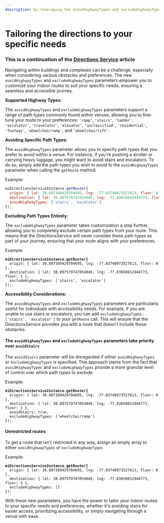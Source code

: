 ```yaml
---
description: by leveraging the avoidHighwayTypes and excludeHighwayTypes parameters.
---
```


# Tailoring the directions to your specific needs

### This is a continuation of the [Directions Service](./) article

Navigating within buildings and complexes can be a challenge, especially when considering various obstacles and preferences. The new `avoidHighwayTypes` and `excludeHighwayTypes` parameters empower you to customize your indoor routes to suit your specific needs, ensuring a seamless and accessible journey.

**Supported Highway Types:**

The `avoidHighwayTypes` and `excludeHighwayTypes` parameters support a range of path types commonly found within venues, allowing you to fine-tune your route to your preferences: `'ramp'`, `'stairs'`, `'ladder'`, `'escalator'`, `'travelator'`, `'elevator'`, `'unclassified'`, `'residential'`, `'footway'`, `'wheelchairramp'`, and `'wheelchairlift'`.

**Avoiding Specific Path Types:**

The `avoidHighwayTypes` parameter allows you to specify path types that you prefer to avoid within a venue. For instance, if you're pushing a stroller or carrying heavy luggage, you might want to avoid stairs and escalators. To do so, simply add the path types you wish to avoid to the `avoidHighwayTypes` parameter when calling the `getRoute` method.

Example:

```javascript
miDirectionsServiceInstance.getRoute({
  origin: { lat: 38.897389429704695, lng: -77.03740973527613, floor: 0 },
  destination: { lat: 38.897579747054046, lng: -77.03658652944773, floor: 1 },
  avoidHighwayTypes: ['stairs', 'escalator']
});
```

**Excluding Path Types Entirely:**

The `excludeHighwayTypes` parameter takes customization a step further, allowing you to completely exclude certain path types from your route. This means that the DirectionsService will never consider these path types as part of your journey, ensuring that your route aligns with your preferences.

Example:

<pre class="language-javascript"><code class="lang-javascript"><strong>miDirectionsServiceInstance.getRoute({
</strong>  origin: { lat: 38.897389429704695, lng: -77.03740973527613, floor: 0 },
  destination: { lat: 38.897579747054046, lng: -77.03658652944773, floor: 1 },
  excludeHighwayTypes: ['stairs', 'escalator']
});
</code></pre>

**Accessibility Considerations:**

The `avoidHighwayTypes` and `excludeHighwayTypes` parameters are particularly useful for individuals with accessibility needs. For example, if you are unable to use stairs or escalators, you can add `excludeHighwayTypes: ['stairs', 'escalator']` to your `getRoute` call. This will ensure that the DirectionsService provides you with a route that doesn't include these obstacles.

#### The `avoidHighwayTypes` and `excludeHighwayTypes` parameters take priority over `avoidStairs`

The `avoidStairs` parameter will be disregarded if either `avoidHighwayTypes` or `excludeHighwayTypes` is specified. This approach stems from the fact that `avoidHighwayTypes` and `excludeHighwayTypes` provide a more granular level of control over which path types to exclude.

Example:

<pre class="language-javascript"><code class="lang-javascript"><strong>miDirectionsServiceInstance.getRoute({
</strong>  origin: { lat: 38.897389429704695, lng: -77.03740973527613, floor: 0 },
  destination: { lat: 38.897579747054046, lng: -77.03658652944773, floor: 1 },
  avoidStairs: true,
  excludeHighwayTypes: ['wheelchairramp']
});
</code></pre>

#### Unrestricted routes

To get a route that isn't restricted in any way, assign an empty array to either `avoidHighwayTypes` or `excludeHighwayTypes`

Example:

<pre class="language-javascript"><code class="lang-javascript"><strong>miDirectionsServiceInstance.getRoute({
</strong>  origin: { lat: 38.897389429704695, lng: -77.03740973527613, floor: 0 },
  destination: { lat: 38.897579747054046, lng: -77.03658652944773, floor: 1 },
  excludeHighwayTypes: []
});
</code></pre>

With these new parameters, you have the power to tailor your indoor routes to your specific needs and preferences, whether it's avoiding stairs for easier access, prioritizing accessibility, or simply navigating through a venue with ease.
